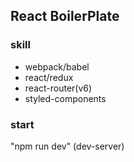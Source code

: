 ## React BoilerPlate

### skill
- webpack/babel
- react/redux
- react-router(v6)
- styled-components

### start
"npm run dev" (dev-server)
